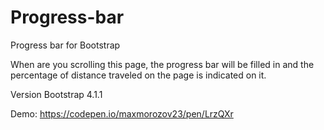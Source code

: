 # Progress-bar
Progress bar for Bootstrap 

When are you scrolling this page, the progress bar will be filled in and the percentage of distance traveled on the page is indicated on it.

Version Bootstrap 4.1.1

Demo: https://codepen.io/maxmorozov23/pen/LrzQXr
